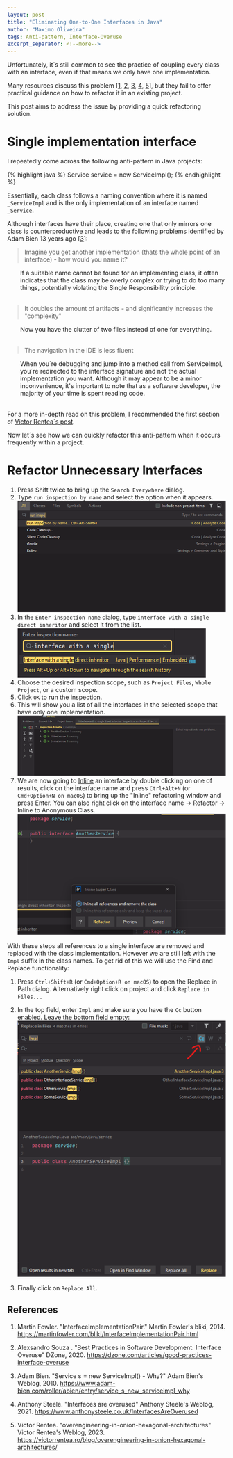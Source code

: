 ```yaml
---
layout: post
title: "Eliminating One-to-One Interfaces in Java"
author: "Maximo Oliveira"
tags: Anti-pattern, Interface-Overuse
excerpt_separator: <!--more-->
---
```


Unfortunately, it´s still common to see the practice of coupling every class with an interface, even if that means we only have one implementation.
<!--more-->
Many resources discuss this problem [[1](#ref-1), [2](#ref-2),
[3](#ref-3), [4](#ref-4), [5](#ref-5)], but they fail to offer practical guidance on how to refactor it in an existing project.

This post aims to address the issue by providing a quick refactoring solution.

# Single implementation interface

I repeatedly come across the following anti-pattern in Java projects:

{% highlight java %}
Service service = new ServiceImpl();
{% endhighlight %}

Essentially, each class follows a naming convention where it is named `_ServiceImpl` and is the only implementation of an interface named `_Service`.

Although interfaces have their place, creating one that only mirrors one class is counterproductive and leads to the following problems identified by Adam Bien 13 years ago [[3](#ref-3)]:


 > Imagine you get another implementation (thats the whole point of an interface) - how would you name it?

<div style="padding-left: 30px;">
If a suitable name cannot be found for an implementing class, it often indicates that the class may be overly complex or trying to do too many things, potentially violating the Single Responsibility principle.
</div>
<br>

> It doubles the amount of artifacts - and significantly increases the "complexity"

<div style="padding-left: 30px;">
Now you have the clutter of two files instead of one for everything.
</div>
<br>

> The navigation in the IDE is less fluent

<div style="padding-left: 30px;">
When you´re debugging and jump into a method call from ServiceImpl, you´re redirected to the interface signature and not the actual implementation you want. Although it may appear to be a minor inconvenience, it's important to note that as a software developer, the majority of your time is spent reading code.
</div>
<br>

For a more in-depth read on this problem, I recommended the first section of [Victor Rentea´s post](https://victorrentea.ro/blog/overengineering-in-onion-hexagonal-architectures/).

Now let´s see how we can quickly refactor this anti-pattern when it occurs frequently within a project.

# Refactor Unnecessary Interfaces

1. Press Shift twice to bring up the `Search Everywhere` dialog.
2. Type `run inspection by name` and select the option when it appears.
![inspection](../assets/single-implementation-interface\step2.png "run inspection by name")
3. In the `Enter inspection name` dialog, type `interface with a single direct inheritor` and select it from the list.
![single direct inheritor](../assets/single-implementation-interface\step3.png "interface with a single direct inheritor")
4. Choose the desired inspection scope, such as `Project Files`, `Whole Project`, or a custom scope.
5. Click `OK` to run the inspection.
6. This will show you a list of all the interfaces in the selected scope that have only one implementation.
![one-implementation](../assets/single-implementation-interface\step6.png "interface that have only one implementation")
7. We are now going to [Inline](https://www.baeldung.com/intellij-refactoring#inlining) an interface by double clicking on one of results, click on the interface name and press `Ctrl+Alt+N` (or `Cmd+Option+N on macOS`) to bring up the "Inline" refactoring window and press Enter. You can also right click on the interface name -> Refactor -> Inline to Anonymous Class.
![inline-references](../assets/single-implementation-interface\step7.png "Inline all references")

With these steps all references to a single interface are removed and replaced with the class implementation. However we are still left with the `Impl` suffix in the class names. To get rid of this we will use the Find and Replace functionality:

1. Press `Ctrl+Shift+R` (or `Cmd+Option+R on macOS`) to open the Replace in Path dialog. Alternatively right click on project and click `Replace in Files...`

2. In the top field, enter `Impl` and make sure you have the `Cc` button enabled. Leave the bottom field empty:
![replace-all](../assets/single-implementation-interface\step2.2.png "Replace all")

3. Finally click on `Replace All`.


## References

1. <a id="ref-1"></a>Martin Fowler. "InterfaceImplementationPair." Martin Fowler's bliki, 2014. <https://martinfowler.com/bliki/InterfaceImplementationPair.html> 


2. <a id="ref-2"></a>Alexsandro Souza . "Best Practices in Software Development: Interface Overuse" DZone, 2020. <https://dzone.com/articles/good-practices-interface-overuse> 

3. <a id="ref-3"></a>Adam Bien. "Service s = new ServiceImpl() - Why?" Adam Bien's Weblog, 2010. <https://www.adam-bien.com/roller/abien/entry/service_s_new_serviceimpl_why>

4. <a id="ref-4"></a>Anthony Steele. "Interfaces are overused" Anthony Steele's Weblog, 2021. <https://www.anthonysteele.co.uk/InterfacesAreOverused>

5. <a id="ref-4"></a>Victor Rentea. "overengineering-in-onion-hexagonal-architectures" Victor Rentea's Weblog, 2023. <https://victorrentea.ro/blog/overengineering-in-onion-hexagonal-architectures/>
